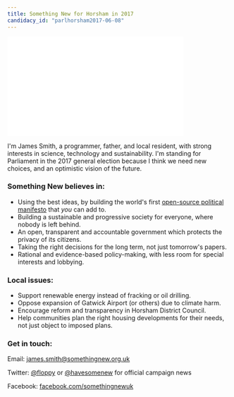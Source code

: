```yaml
---
title: Something New for Horsham in 2017
candidacy_id: "parlhorsham2017-06-08"
---
```


<iframe style="display: block; max-width: 765.2px; max-height: 431.063px;" class="embedly-embed" src="//cdn.embedly.com/widgets/media.html?src=http%3A%2F%2Fwww.youtube.com%2Fembed%2FP0tINHG13Oo%3Fwmode%3Dtransparent%26feature%3Doembed&amp;wmode=transparent&amp;url=https%3A%2F%2Fwww.youtube.com%2Fwatch%3Fv%3DP0tINHG13Oo&amp;image=http%3A%2F%2Fi.ytimg.com%2Fvi%2FRlVF2S8VJU4%2Fhqdefault.jpg&amp;key=e1208cbfb854483e8443b1ed081912ee&amp;type=text%2Fhtml&amp;schema=youtube" scrolling="no" allowfullscreen="" frameborder="0" height="225" width="400"></iframe>

I'm James Smith, a programmer, father, and local resident, with strong interests in science, technology and sustainability. I'm standing for Parliament in the 2017 general election because I think we need new choices, and an optimistic vision of the future.

### Something New believes in:

*   Using the best ideas, by building the world's first [open-source political manifesto](/manifesto) that _you_ can add to.
*   Building a sustainable and progressive society for everyone, where nobody is left behind.
*   An open, transparent and accountable government which protects the privacy of its citizens.
*   Taking the right decisions for the long term, not just tomorrow's papers.
*   Rational and evidence-based policy-making, with less room for special interests and lobbying. 

### Local issues:

*   Support renewable energy instead of fracking or oil drilling.
*   Oppose expansion of Gatwick Airport (or others) due to climate harm.
*   Encourage reform and transparency in Horsham District Council.
*   Help communities plan the right housing developments for their needs, not just object to imposed plans.

### Get in touch:

Email: [james.smith@somethingnew.org.uk](mailto:james.smith@somethingnew.org.uk)

Twitter: [@floppy](https://twitter.com/Floppy) or [@havesomenew](https://twitter.com/havesomenew) for official campaign news

Facebook: [facebook.com/somethingnewuk](http://facebook.com/somethingnewuk)
